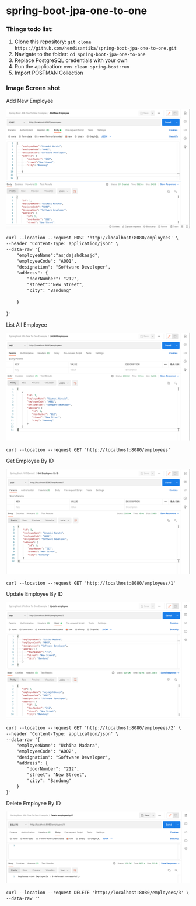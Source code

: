 # spring-boot-jpa-one-to-one

### Things todo list:

1. Clone this repository: `git clone https://github.com/hendisantika/spring-boot-jpa-one-to-one.git`
2. Navigate to the folder: `cd spring-boot-jpa-one-to-one`
3. Replace PostgreSQL credentials with your own
4. Run the application: `mvn clean spring-boot:run`
5. Import POSTMAN Collection

### Image Screen shot

Add New Employee

![Add New Employee](img/add.png "Add New Employee")

```shell
curl --location --request POST 'http://localhost:8080/employees' \
--header 'Content-Type: application/json' \
--data-raw '{
    "employeeName":"asjdajshdkasjd",
    "employeeCode": "A001",
    "designation": "Software Developer",
    "address": {
        "doorNumber": "212",
        "street":"New Street",
        "city": "Bandung"

    }

}'
```

List All Employee

![List All Employee](img/list.png "List All Employee")

```shell
curl --location --request GET 'http://localhost:8080/employees'
```

Get Employee By ID

![Get Employee By ID](img/get.png "Get Employee By ID")

```shell
curl --location --request GET 'http://localhost:8080/employees/1'
```

Update Employee By ID

![Update Employee By ID](img/update.png "Update Employee By ID")

```shell
curl --location --request GET 'http://localhost:8080/employees/2' \
--header 'Content-Type: application/json' \
--data-raw '{
    "employeeName": "Uchiha Madara",
    "employeeCode": "A002",
    "designation": "Software Developer",
    "address": {
        "doorNumber": "212",
        "street": "New Street",
        "city": "Bandung"
    }
}'
```

Delete Employee By ID

![Delete Employee By ID](img/delete.png "Delete Employee By ID")

```shell
curl --location --request DELETE 'http://localhost:8080/employees/3' \
--data-raw ''
```
